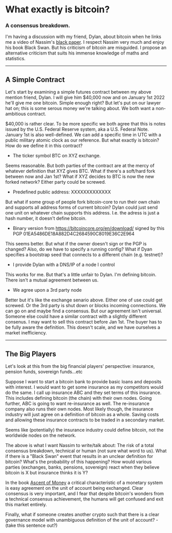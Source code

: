 # What exactly is bitcoin?

### A consensus breakdown.

I'm having a discussion with my friend, Dylan, about bitcoin when he links me a video of Nassim's [black paper](). 
I respect Nassim very much and enjoy his book Black Swan. But his criticism of bitcoin are misguided. I propose an alternative criticism that suits his immense knowledge of maths and statistics. 

---

## A Simple Contract

Let's start by examining a simple futures contract between my above mention friend, Dylan.
I will give him $40,000 now and on January 1st 2022 he'll give me one bitcoin. Simple enough right?
But let's put on our lawyer hat on; this is some serous money we're talking about.
We both want a non-ambitious contract.

$40,000 is rather clear. To be more specific we both agree that this is notes issued by the U.S. Federal Reserve system, aka a U.S. Federal Note. 
January 1st is also well-defined. We can add a specific time in UTC with a public military atomic clock as our reference. 
But what exactly is bitcoin? How do we define it in this contract?

* The ticker symbol BTC on XYZ exchange. 

Seems reasonable. But both parties of the contract are at the mercy of whatever definition that XYZ gives BTC.
What if there's a soft/hard fork between now and Jan 1st? What if XYZ decides to BTC is now the new forked network? Either party could be screwed. 

* Predefined public address: XXXXXXXXXXXXX

But what if some group of people fork bitcoin-core to run their own chain and supports all address forms of current bitcoin? 
Dylan could just send one unit on whatever chain supports this address. I.e. the adress is just a hash number, it doesn't define bitcoin. 

* Binary version from https://bitcoincore.org/en/download/ signed by this PGP 01EA5486DE18A882D4C2684590C8019E36C2E964

This seems better. But what if the owner doesn't sign or the PGP is changed? Also, do we have to specify a running config? What if Dyan specifies a bootstrap seed that connects to a different chain (e.g. testnet)?

* I provide Dylan with a DNS/IP of a node I control

This works for me. But that's a little unfair to Dylan. I'm defining bitcoin.
There isn't a mutual agreement between us.

* We agree upon a 3rd party node

Better but it's like the exchange senario above. Either one of use could get screwed. Or the 3rd party is shut down or blocks incoming connections.
We can go on and maybe find a consensus. But our agreement isn't universal. Someone else could have a similar contract with a slightly different consenus. 
I may want to sell this contract before Jan 1st. The buyer has to be fully aware the definition. 
This doesn't scale, and we have ourselves a market inefficiency.

---

## The Big Players

Let's look at this from the big financial players' perspective: insurance, pension funds, sovereign funds...etc

Suppose I want to start a bitcoin bank to provide basic loans and deposits with interest. 
I would want to get some insurance as my competitors would do the same. 
I call up insurance ABC and they set terms of this insurance. This includes defining bitcoin (the chain) with their own nodes. 
Going further, ABC is going to want re-insurance as well. The re-insurance company also runs their own nodes. 
Most likely though, the insurance industry will just agree on a definition of bitcoin as a whole. Saving costs and allowing these insurance contracts 
to be traded in a secondary market.

Seems like (potentially) the insurance industry could define bitcoin, not the worldwide nodes on the network.

The above is what I want Nassim to write/talk about: The risk of a total consensus breakdown, technical or human (not sure what word to us). 
What if there is a "Black Swan" event that results in an unclear definition for bitcoin? 
What's the probability of this happening? 
How would various parties (exchanges, banks, pensions, sovereign) react when they believe bitcoin is X but insurance thinks it is Y?

In the book [Ascent of Money](https://en.wikipedia.org/wiki/The_Ascent_of_Money) a critical characteristic of a monetary system is easy agreement  on the unit of account being exchanged.
Clear consensus is very important, and I fear that despite bitcoin's wonders from a technical consensus achievement, the humans will get confused and exit this market entirely. 

Finally, what if someone creates another crypto such that there is a clear governance model with unambiguous definition of the unit of account? - (take this sentence out?)



